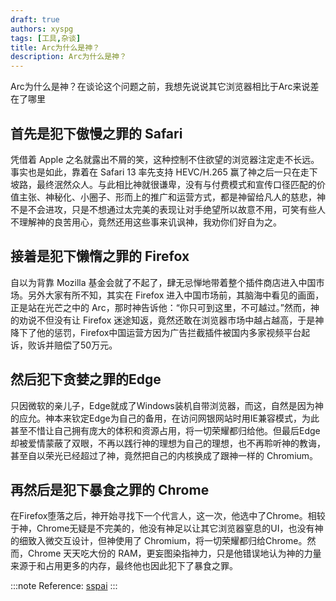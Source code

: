 ```yaml
---
draft: true
authors: xyspg
tags: [工具,杂谈]
title: Arc为什么是神？
description: Arc为什么是神？
---
```

Arc为什么是神？在谈论这个问题之前，我想先说说其它浏览器相比于Arc来说差在了哪里  
<!--truncate-->

## 首先是犯下傲慢之罪的 Safari
凭借着 Apple 之名就露出不屑的笑，这种控制不住欲望的浏览器注定走不长远。事实也是如此，靠着在 Safari 13 率先支持 HEVC/H.265 赢了神之后一只在走下坡路，最终泯然众人。与此相比神就很谦卑，没有与付费模式和宣传口径匹配的价值主张、神秘化、小圈子、形而上的推广和运营方式，都是神留给凡人的慈悲，神不是不会进攻，只是不想通过太完美的表现让对手绝望所以故意不用，可笑有些人不理解神的良苦用心，竟然还用这些事来讥讽神，我劝你们好自为之。

## 接着是犯下懒惰之罪的 Firefox

自以为背靠 Mozilla 基金会就了不起了，肆无忌惮地带着整个插件商店进入中国市场。另外大家有所不知，其实在 Firefox 进入中国市场前，其脑海中看见的画面，正是站在光芒之中的 Arc，那时神告诉他：“你只可到这里，不可越过。”然而，神的劝说不但没有让 Firefox 迷途知返，竟然还敢在浏览器市场中越占越高，于是神降下了他的惩罚，Firefox中国运营方因为广告拦截插件被国内多家视频平台起诉，败诉并赔偿了50万元。

## 然后犯下贪婪之罪的Edge

只因微软的亲儿子，Edge就成了Windows装机自带浏览器，而这，自然是因为神的应允。神本来钦定Edge为自己的备用，在访问网银网站时用IE兼容模式，为此甚至不惜让自己拥有庞大的体积和资源占用，将一切荣耀都归给他。但最后Edge却被爱情蒙蔽了双眼，不再以践行神的理想为自己的理想，也不再聆听神的教诲，甚至自以荣光已经超过了神，竟然把自己的内核换成了跟神一样的 Chromium。


## 再然后是犯下暴食之罪的 Chrome
在Firefox堕落之后，神开始寻找下一个代言人，这一次，他选中了Chrome。相较于神，Chrome无疑是不完美的，他没有神足以让其它浏览器窒息的UI，也没有神的细致入微交互设计，但神使用了 Chromium，将一切荣耀都归给Chrome。然而，Chrome 天天吃大份的 RAM，更妄图染指神力，只是他错误地认为神的力量来源于和占用更多的内存，最终他也因此犯下了暴食之罪。

:::note
Reference: [sspai](https://sspai.com/post/75216)
:::